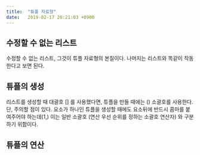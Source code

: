 ```yaml
---
title:  "튜플 자료형"
date:   2019-02-17 20:21:03 +0900
---
```



## 수정할 수 없는 리스트

수정할 수 없는 리스트, 그것이 튜플 자료형의 본질이다. 나머지는 리스트와 똑같이 작동한다고 보면 된다.


## 튜플의 생성
리스트를 생성할 때 대괄호 [] 를 사용했다면, 튜플을 만들 때에는 () 소괄호를 사용한다.
단, 주의할 점이 있다. 요소가 하나인 튜플을 생성할 때에도 요소뒤에 반드시 콤마를 붙여주어야 하는데(1,) 
이는 일반 소괄호 (연산 우선 순위를 정하는 소괄호 연산자) 와 구분하기 위함이다.



## 튜플의 연산










